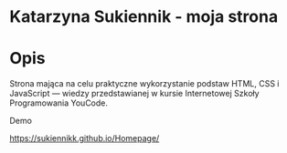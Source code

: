 # Katarzyna Sukiennik - moja strona 

# Opis

Strona mająca na celu praktyczne wykorzystanie podstaw HTML, CSS i JavaScript — wiedzy przedstawianej w kursie Internetowej Szkoły Programowania YouCode.


Demo

https://sukiennikk.github.io/Homepage/

